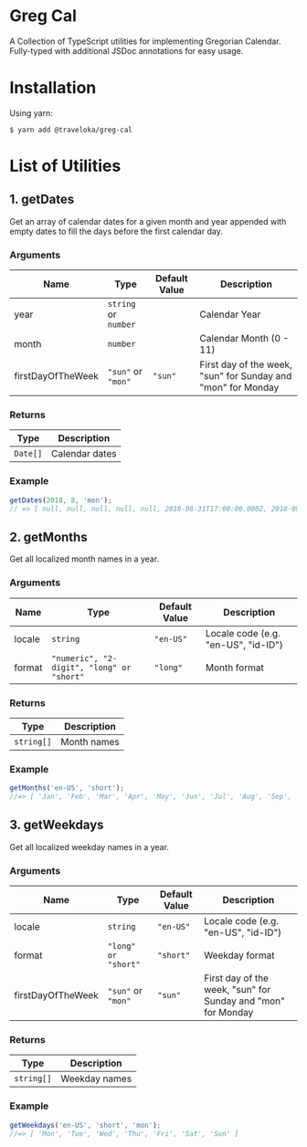 # Greg Cal

A Collection of TypeScript utilities for implementing Gregorian Calendar. Fully-typed with additional JSDoc annotations for easy usage.

# Installation

Using yarn:

```
$ yarn add @traveloka/greg-cal
```

# List of Utilities

## 1. getDates

Get an array of calendar dates for a given month and year appended with empty dates to fill the days before the first calendar day.

### Arguments

| Name              | Type                 | Default Value | Description                                                  |
| ----------------- | -------------------- | ------------- | ------------------------------------------------------------ |
| year              | `string` or `number` |               | Calendar Year                                                |
| month             | `number`             |               | Calendar Month (0 - 11)                                      |
| firstDayOfTheWeek | `"sun"` or `"mon"`   | `"sun"`       | First day of the week, "sun" for Sunday and "mon" for Monday |

### Returns

| Type     | Description    |
| -------- | -------------- |
| `Date[]` | Calendar dates |

### Example

```js
getDates(2018, 8, 'mon');
// => [ null, null, null, null, null, 2018-08-31T17:00:00.000Z, 2018-09-01T17:00:00.000Z, ... ]
```

## 2. getMonths

Get all localized month names in a year.

### Arguments

| Name   | Type                                      | Default Value | Description                         |
| ------ | ----------------------------------------- | ------------- | ----------------------------------- |
| locale | `string`                                  | `"en-US"`     | Locale code (e.g. "en-US", "id-ID") |
| format | `"numeric", "2-digit", "long" or "short"` | `"long"`      | Month format                        |

### Returns

| Type       | Description |
| ---------- | ----------- |
| `string[]` | Month names |

### Example

```js
getMonths('en-US', 'short');
//=> [ 'Jan', 'Feb', 'Mar', 'Apr', 'May', 'Jun', 'Jul', 'Aug', 'Sep', 'Oct', 'Nov', 'Dec']
```

## 3. getWeekdays

Get all localized weekday names in a year.

### Arguments

| Name              | Type                | Default Value | Description                                                  |
| ----------------- | ------------------- | ------------- | ------------------------------------------------------------ |
| locale            | `string`            | `"en-US"`     | Locale code (e.g. "en-US", "id-ID")                          |
| format            | `"long" or "short"` | `"short"`     | Weekday format                                               |
| firstDayOfTheWeek | `"sun"` or `"mon"`  | `"sun"`       | First day of the week, "sun" for Sunday and "mon" for Monday |

### Returns

| Type       | Description   |
| ---------- | ------------- |
| `string[]` | Weekday names |

### Example

```js
getWeekdays('en-US', 'short', 'mon');
//=> [ 'Mon', 'Tue', 'Wed', 'Thu', 'Fri', 'Sat', 'Sun' ]
```
